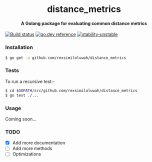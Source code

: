 <h1 align="center">
  <strong>distance_metrics</strong>
</h1>
<h4 align="center">
    A Golang package for evaluating common distance metrics
</h4>

[![Build status](https://ci.appveyor.com/api/projects/status/valslkp8sr50eepn/branch/master?svg=true)](https://)
[![go.dev reference](https://pkg.go.dev/badge/gonum.org/v1/gonum)](https://pkg.go.dev/github.com/rexsimiloluwah/distance_metrics)
[![stability-unstable](https://img.shields.io/badge/stability-unstable-yellow.svg)](https://github.com/emersion/stability-badges#unstable)

### Installation 
```bash
$ go get -u github.com/rexsimiloluwah/distance_metrics
```

### Tests
To run a recursive test:-
```bash
$ cd $GOPATH/src/github.com/rexsimiloluwah/distance_metrics
$ go test ./...
```

### Usage
Coming soon... 

### TODO
- [x] Add more documentation 
- [ ] Add more methods
- [ ] Optimizations
